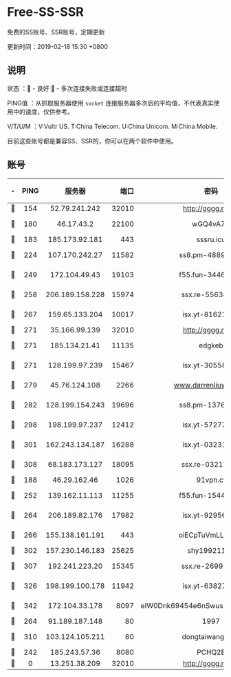 # Free-SS-SSR

免费的SS账号、SSR账号，定期更新

更新时间：2019-02-18 15:30 +0800

## 说明

状态     ：🙂 - 良好 🙁 - 多次连接失败或连接超时

PING值   ：从抓取服务器使用 `socket` 连接服务器多次后的平均值，不代表真实使用中的速度，仅供参考。

V/T/U/M  ：V:Vultr US. T:China Telecom. U:China Unicom. M:China Mobile.

目前这些账号都是兼容SS、SSR的，你可以在两个软件中使用。

## 账号

|-|PING|服务器|端口|密码|加密方式|区域|V/T/U/M|
|:----:|:----:|:-----:|-----:|:----:|:----:|:----:|:----:|
|🙂|154|52.79.241.242|32010|http://gggg.rocks|chacha20|KR|9↑/9↑/10↑/9↑|
|🙂|180|46.17.43.2|22100|wGQ4vA7D|aes-256-gcm|RU|5↑/10↑/10↑/10↑|
|🙂|183|185.173.92.181|443|sssru.icu|rc4-md5|RU|8↑/10↑/9↑/9↑|
|🙂|224|107.170.242.27|11582|ss8.pm-48893072|aes-256-cfb|US|10↑/10↑/10↑/10↑|
|🙂|249|172.104.49.43|19103|f55.fun-34462063|aes-256-cfb|SG|9↓/10↑/10↑/10↑|
|🙂|258|206.189.158.228|15974|ssx.re-55638136|aes-256-cfb|SG|10↑/10↑/10↑/10↑|
|🙂|267|159.65.133.204|10017|isx.yt-81621873|aes-256-cfb|SG|9↑/9↑/9↑/9↑|
|🙂|271|35.166.99.139|32010|http://gggg.rocks|chacha20|US|10↑/10↑/10↑/10↑|
|🙂|271|185.134.21.41|11135|edgkeb|aes-256-cfb|GB|10↑/10↑/10↑/10↑|
|🙂|271|128.199.97.239|15467|isx.yt-30558820|aes-256-cfb|SG|9↑/9↑/9↑/9↑|
|🙂|279|45.76.124.108|2266|www.darrenliuwei.com|aes-256-cfb|AU|10↑/10↑/10↑/10↑|
|🙂|282|128.199.154.243|19696|ss8.pm-13766186|aes-256-cfb|SG|10↑/10↑/10↑/10↑|
|🙂|298|198.199.97.237|12412|isx.yt-57277437|aes-256-cfb|US|9↑/9↑/8↑/9↑|
|🙂|301|162.243.134.187|16288|isx.yt-03231307|aes-256-cfb|US|9↑/9↑/9↑/9↑|
|🙂|308|68.183.173.127|18095|ssx.re-03217186|aes-256-cfb|US|10↑/10↑/10↑/10↑|
|🙂|188|46.29.162.46|1026|91vpn.cf|rc4-md5|RU|10↑/10↑/10↑/10↑|
|🙂|252|139.162.11.113|11255|f55.fun-15440385|aes-256-cfb|SG|8↑/10↑/10↑/10↑|
|🙂|264|206.189.82.176|17982|isx.yt-92956496|aes-256-cfb|SG|9↑/9↑/9↑/9↑|
|🙂|266|155.138.161.191|443|oiECpTuVmLLxk4Ts|aes-256-cfb|US|10↑/10↑/10↑/10↑|
|🙂|302|157.230.146.183|25625|shy19921124|rc4-md5|US|10↑/10↑/10↑/10↑|
|🙂|307|192.241.223.20|15345|ssx.re-26991809|aes-256-cfb|US|10↑/10↑/9↑/10↑|
|🙂|326|198.199.100.178|11942|isx.yt-63827484|aes-256-cfb|US|9↑/9↑/9↑/9↑|
|🙂|342|172.104.33.178|8097|eIW0Dnk69454e6nSwuspv9DmS201tQ0D|aes-256-cfb|SG|10↑/10↑/10↑/10↑|
|🙂|264|91.189.187.148|80|1997|chacha20|US|10↑/9↑/8↑/9↑|
|🙂|310|103.124.105.211|80|dongtaiwang.com|aes-256-cfb|US|9↓/10↑/10↑/10↑|
|🙁|242|185.243.57.36|8080|PCHQ2E|rc4-md5|US|9↑/9↑/9↑/8↑|
|🙁|0|13.251.38.209|32010|http://gggg.rocks|chacha20|SG|7↓/7↓/7↑/7↓|
